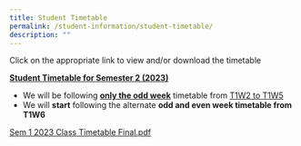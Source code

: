 ```yaml
---
title: Student Timetable
permalink: /student-information/student-timetable/
description: ""
---
```

<p>Click on the appropriate link to view and/or download the timetable</p>
<p><strong><u>Student Timetable for Semester 2 (2023)</u></strong></p>
<ul>
<li>We will be following&nbsp;<strong><u>only the odd week</u></strong>&nbsp;timetable from&nbsp;<u>T1W2 to T1W5</u></li>
<li>We will&nbsp;<strong>start</strong>&nbsp;following the alternate&nbsp;<strong>odd and even week timetable from T1W6</strong></li>
</ul>
<p><u><a href="/files/Sem%201%202023%20Class%20Timetable%20Final.pdf">Sem 1 2023 Class Timetable Final.pdf</a></u></p>